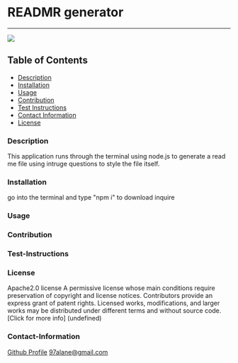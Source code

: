 # READMR generator
----
<a href="https://img.shields.io/badge/License-Apache2.0-brightgreen"><img src="https://img.shields.io/badge/License-Apache2.0-brightgreen"></a>
## Table of Contents
- [Description](#description)
- [Installation](#installation)
- [Usage](#usage)
- [Contribution](#contribution)
- [Test Instructions](#test-instructions)
- [Contact Information](#contact-information)
- [License](#license)
### Description
This application runs through the terminal using node.js to generate a read me file using intruge questions to style the file itself.
### Installation
go into the terminal and type "npm i" to download inquire
### Usage

### Contribution

### Test-Instructions

### License
Apache2.0 license
    A permissive license whose main conditions require preservation of copyright and license notices. Contributors provide an express grant of patent rights. Licensed works, modifications, and larger works may be distributed under different terms and without source code.
[Click for more info] (undefined)
### Contact-Information
[Github Profile](https://github.com/RedBread97)
97alane@gmail.com
